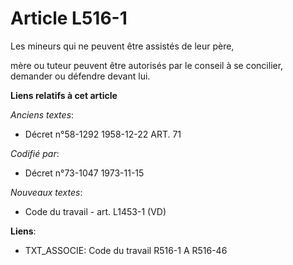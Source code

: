 # Article L516-1

Les mineurs qui ne peuvent être assistés de leur père,

mère ou tuteur peuvent être autorisés par le conseil à se concilier, demander ou défendre devant lui.

**Liens relatifs à cet article**

_Anciens textes_:

  - Décret n°58-1292 1958-12-22 ART. 71

_Codifié par_:

  - Décret n°73-1047 1973-11-15

_Nouveaux textes_:

  - Code du travail - art. L1453-1 (VD)

**Liens**:

  - TXT_ASSOCIE: Code du travail R516-1 A R516-46
